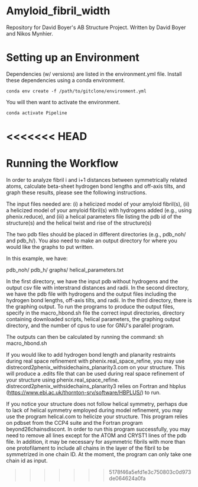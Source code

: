 # Amyloid_fibril_width
Repository for David Boyer's AB Structure Project. Written by David Boyer and Nikos Mynhier. 

# Setting up an Environment
Dependencies (w/ versions) are listed in the environment.yml file. Install these dependencies using a conda environment. 

```
conda env create -f /path/to/gitclone/environment.yml
```

You will then want to activate the environment. 

```
conda activate Pipeline
```
<<<<<<< HEAD
=======

# Running the Workflow
In order to analyze fibril i and i+1 distances between symmetrically related atoms, calculate beta-sheet hydrogen bond lengths and off-axis tilts, and graph these results, please see the following instructions.

The input files needed are: (i) a helicized model of your amyloid fibril(s), (ii) a helicized model of your amyloid fibril(s) with hydrogens added (e.g., using phenix.reduce), and (iii) a helical parameters file listing the pdb id of the structure(s) and the helical twist and rise of the structure(s)

The two pdb files should be placed in different directories (e.g., pdb_noh/ and pdb_h/). You also need to make an output directory for where you would like the graphs to put written. 

In this example, we have:

pdb_noh/
pdb_h/
graphs/
helical_parameters.txt

In the first directory, we have the input pdb without hydrogens and the output csv file with interstrand distances and radii. In the second directory, we have the pdb file with hydrogens and the output files including the hydrogen bond lengths, off-axis tilts, and radii. In the third directory, there is the graphing output. To run the programs to produce the output files, specify in the macro_hbond.sh file the correct input directories, directory containing downloaded scripts, helical parameters, the graphing output directory, and the number of cpus to use for GNU's parallel program. 

The outputs can then be calculated by running the command: sh macro_hbond.sh

If you would like to add hydrogen bond length and planarity restraints during real space refinement with phenix.real_space_refine, you may use distrecord2phenix_withsidechains_planarity3.com on your structure. This will produce a .edits file that can be used during real space refinement of your structure using phenix.real_space_refine. distrecord2phenix_withsidechains_planarity3 relies on Fortran and hbplus (https://www.ebi.ac.uk/thornton-srv/software/HBPLUS/) to run.  

If you notice your structure does not follow helical symmetry, perhaps due to lack of helical symmetry employed during model refinement, you may use the program helical.com to helicize your structure. This program relies on pdbset from the CCP4 suite and the Fortran program beyond26chainsdiscont. In order to run this program successfully, you may need to remove all lines except for the ATOM and CRYST1 lines of the pdb file. In addition, it may be necessary for asymmetric fibrils with more than one protofilament to include all chains in the layer of the fibril to be symmetrized in one chain ID. At the moment, the program can only take one chain id as input.
>>>>>>> 5178f46a5efd1e3c750803c0d973de064624a0fa
